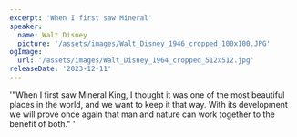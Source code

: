 ```yaml
---
excerpt: 'When I first saw Mineral'
speaker:
  name: Walt Disney
  picture: '/assets/images/Walt_Disney_1946_cropped_100x100.JPG'
ogImage:
  url: '/assets/images/Walt_Disney_1964_cropped_512x512.jpg'
releaseDate: '2023-12-11'
---
```


'"When I first saw Mineral King, I thought it was one of the most beautiful places in the world, and we want to keep it that way. With its development we will prove once again that man and nature can work together to the benefit of both."'
